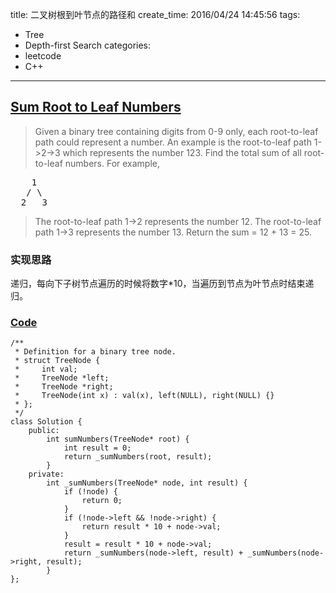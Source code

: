 title: 二叉树根到叶节点的路径和
create_time: 2016/04/24 14:45:56
tags:
- Tree
- Depth-first Search
categories:
- leetcode
- C++

---
## [Sum Root to Leaf Numbers](https://leetcode.com/problems/sum-root-to-leaf-numbers/)
> Given a binary tree containing digits from 0-9 only, each root-to-leaf path could represent a number.
> An example is the root-to-leaf path 1->2->3 which represents the number 123.
> Find the total sum of all root-to-leaf numbers.
> For example,
> 
<pre>
    1
   / \
  2   3
</pre>
> 
> The root-to-leaf path 1->2 represents the number 12.
> The root-to-leaf path 1->3 represents the number 13.
> Return the sum = 12 + 13 = 25.

### 实现思路
递归，每向下子树节点遍历的时候将数字*10，当遍历到节点为叶节点时结束递归。

### [Code](https://github.com/Finalcheat/leetcode/blob/master/src/Sum-Root-to-Leaf-Numbers.cpp)
```
/**
 * Definition for a binary tree node.
 * struct TreeNode {
 *     int val;
 *     TreeNode *left;
 *     TreeNode *right;
 *     TreeNode(int x) : val(x), left(NULL), right(NULL) {}
 * };
 */
class Solution {
    public:
        int sumNumbers(TreeNode* root) {
            int result = 0;
            return _sumNumbers(root, result);
        }
    private:
        int _sumNumbers(TreeNode* node, int result) {
            if (!node) {
                return 0;
            }
            if (!node->left && !node->right) {
                return result * 10 + node->val;
            }
            result = result * 10 + node->val;
            return _sumNumbers(node->left, result) + _sumNumbers(node->right, result);
        }
};
```
